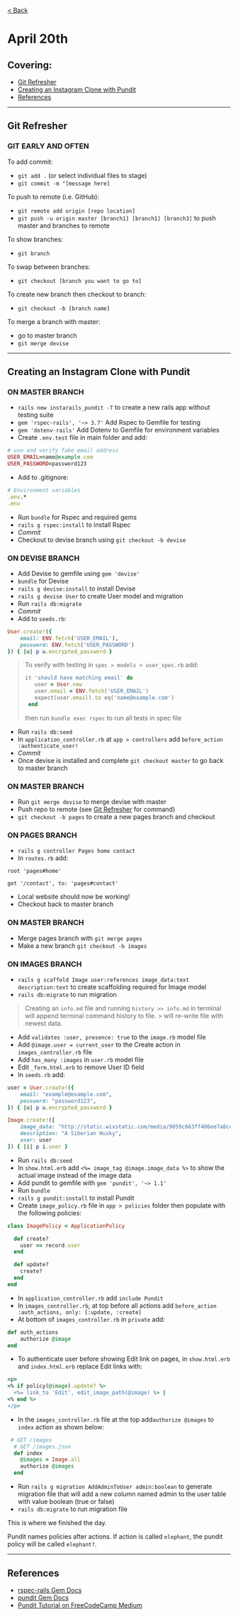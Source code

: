 [< Back](README.md)

# April 20th
## Covering:
- [Git Refresher](#git-refresher)
- [Creating an Instagram Clone with Pundit](#creating-an-instagram-clone-with-pundit)
- [References](#references)

---
## Git Refresher
### GIT EARLY AND OFTEN
To add commit:
- `git add .` (or select individual files to stage)
- `git commit -m "[message here]`

To push to remote (i.e. GitHub):
- `git remote add origin [repo location]`
- `git push -u origin master [branch1] [branch1] [branch3]` to push master and branches to remote

To show branches:
- `git branch`

To swap between branches: 
- `git checkout [branch you want to go to]`

To create new branch then checkout to branch:
- `git checkout -b [branch name]`

To merge a branch with master:
- go to master branch
- `git merge devise`

---

## Creating an Instagram Clone with Pundit
### ON MASTER BRANCH
- `rails new instarails_pundit -T` to create a new rails app without testing suite
- `gem 'rspec-rails', '~> 3.7'` Add Rspec to Gemfile for testing
- `gem 'dotenv-rails'` Add Dotenv to Gemfile for environment variables
- Create `.env.test` file in main folder and add:
```ruby
# use and verify fake email address
USER_EMAIL=name@example.com
USER_PASSWORD=password123
```
- Add to .gitignore:
```ruby
# Environment variables
.env.*
.env
```
- Run `bundle` for Rspec and required gems
- `rails g rspec:install` to install Rspec
- *Commit*
- Checkout to devise branch using `git checkout -b devise`

### ON DEVISE BRANCH
- Add Devise to gemfile using `gem 'devise'`
- `bundle` for Devise
- `rails g devise:install` to install Devise
- `rails g devise User` to create User model and migration
- Run `rails db:migrate`
- *Commit*
- Add to `seeds.rb`:
```ruby
User.create!({
    email: ENV.fetch('USER_EMAIL'),
    password: ENV.fetch('USER_PASSWORD')
}) { |u| p u.encrypted_password }
```
>To verify with testing in `spec > models > user_spec.rb` add:
>```ruby
>it 'should have matching email' do
>    user = User.new
>    user.email = ENV.fetch('USER_EMAIL')
>    expect(user.email).to eq('name@example.com')
>  end
>```
>
> then run `bundle exec rspec` to run all tests in spec file


- Run `rails db:seed`
- In `application_controller.rb` at `app > controllers` add `before_action :authenticate_user!`
- *Commit*
- Once devise is installed and complete `git checkout master` to go back to master branch
### ON MASTER BRANCH
- Run `git merge devise` to merge devise with master
- Push repo to remote (see [Git Refresher](#git-refresher) for command)
- `git checkout -b pages` to create a new pages branch and checkout
### ON PAGES BRANCH
- `rails g controller Pages home contact`
- In `routes.rb` add:
```
root 'pages#home'

get '/contact', to: 'pages#contact'
```
- Local website should now be working!
- Checkout back to master branch
### ON MASTER BRANCH
- Merge pages branch with `git merge pages`
- Make a new branch `git checkout -b images`
### ON IMAGES BRANCH
- `rails g scaffold Image user:references image_data:text description:text` to create scaffolding required for Image model
- `rails db:migrate` to run migration
> Creating an `info.md` file and running `history >> info.md` in terminal will append terminal command history to file. > will re-write file with newest data.
- Add `validates :user, presence: true` to the `image.rb` model file
- Add `@image.user = current_user` to the Create action in `images_controller.rb` file
- Add `has_many :images` in `user.rb` model file
- Edit `_form.html.erb` to remove User ID field
- In `seeds.rb` add:
```ruby
user = User.create!({
    email: "example@example.com",
    password: "password123",
}) { |u| p u.encrypted_password }

Image.create!([
    image_data: "http://static.wixstatic.com/media/9059c663ff406ee7a8cc4b8b2048c783.jpg/v1/fill/w_784,h_523,al_c,q_90,usm_0.66_1.00_0.01/9059c663ff406ee7a8cc4b8b2048c783.webp",
    description: "A Siberian Husky",
    user: user
]) { |i| p i.user }
```
- Run `rails db:seed`
- In `show.html.erb` add `<%= image_tag @image.image_data %>` to show the actual image instead of the image data
- Add pundit to gemfile with `gem 'pundit', '~> 1.1'`
- Run `bundle`
- `rails g pundit:install` to install Pundit
- Create `image_policy.rb` file in `app > policies` folder then populate with the following policies:
```ruby
class ImagePolicy < ApplicationPolicy

  def create?
    user == record.user
  end

  def update?
    create?
  end
end
```
- In `application_controller.rb` add `include Pundit`
- In `images_controller.rb`, at top before all actions add `before_action :auth_actions, only: [:update, :create]` 
- At bottom of `images_controller.rb` in `private` add: 
```ruby
def auth_actions
    authorize @image
end
```
- To authenticate user before showing Edit link on pages, in `show.html.erb` and `index.html.erb` replace Edit links with:
```ruby
<p>
<% if policy(@image).update? %>
  <%= link_to 'Edit', edit_image_path(@image) %> |
<% end %>
</p>
```
- In the `images_controller.rb` file at the top add`authorize @images` to `index` action as shown below:
```ruby
 # GET /images
  # GET /images.json
  def index
    @images = Image.all
    authorize @images
  end
```
- Run `rails g migration AddAdminToUser admin:boolean` to generate migration file that will add a new column named admin to the user table with value boolean (true or false)
- `rails db:migrate` to run migration file

This is where we finished the day.

Pundit names policies after actions. If action is called `elephant`, the pundit policy will be called `elephant?`.

---
## References
- [rspec-rails Gem Docs](https://github.com/rspec/rspec-rails)
- [pundit Gem Docs](https://github.com/varvet/pundit)
- [Pundit Tutorial on FreeCodeCamp Medium](https://medium.freecodecamp.org/rails-authorization-with-pundit-a3d1afcb8fd2)